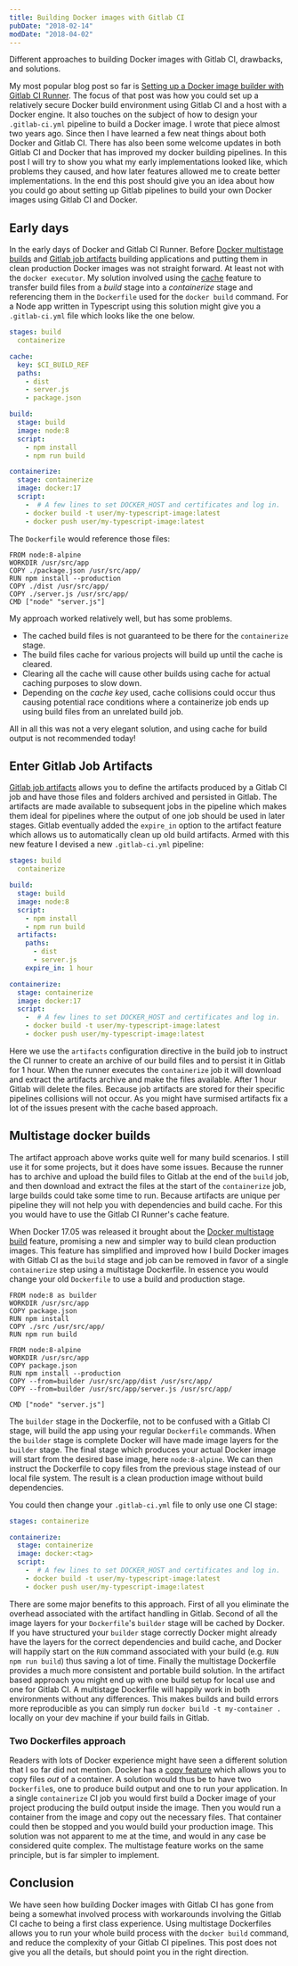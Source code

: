 ```yaml
---
title: Building Docker images with Gitlab CI
pubDate: "2018-02-14"
modDate: "2018-04-02"
---
```


Different approaches to building Docker images with Gitlab CI, drawbacks, and solutions.

My most popular blog post so far is [Setting up a Docker image builder with Gitlab CI Runner](https://snorre.io/setting-up-gitlab-ci-runner-docker-image-builder/). The focus of that post was how you could set up a relatively secure Docker build environment using Gitlab CI and a host with a Docker engine. It also touches on the subject of how to design your `.gitlab-ci.yml` pipeline to build a Docker image. I wrote that piece almost two years ago. Since then I have learned a few neat things about both Docker and Gitlab CI. There has also been some welcome updates in both Gitlab CI and Docker that has improved my docker building pipelines. In this post I will try to show you what my early implementations looked like, which problems they caused, and how later features allowed me to create better implementations. In the end this post should give you an idea about how you could go about setting up Gitlab pipelines to build your own Docker images using Gitlab CI and Docker.

## Early days

In the early days of Docker and Gitlab CI Runner. Before [Docker multistage builds](https://docs.docker.com/develop/develop-images/multistage-build/) and [Gitlab job artifacts](https://docs.gitlab.com/ce/user/project/pipelines/job_artifacts.html) building applications and putting them in clean production Docker images was not straight forward. At least not with the `docker executor`. My solution involved using the [cache](https://docs.gitlab.com/ce/ci/yaml/README.html#cache) feature to transfer build files from a _build_ stage into a _containerize_ stage and referencing them in the `Dockerfile` used for the `docker build` command. For a Node app written in Typescript using this solution might give you a `.gitlab-ci.yml` file which looks like the one below.

```yaml
stages: build
  containerize

cache:
  key: $CI_BUILD_REF
  paths:
    - dist
    - server.js
    - package.json

build:
  stage: build
  image: node:8
  script:
    - npm install
    - npm run build

containerize:
  stage: containerize
  image: docker:17
  script:
    -  # A few lines to set DOCKER_HOST and certificates and log in.
    - docker build -t user/my-typescript-image:latest
    - docker push user/my-typescript-image:latest
```

The `Dockerfile` would reference those files:

```docker
FROM node:8-alpine
WORKDIR /usr/src/app
COPY ./package.json /usr/src/app/
RUN npm install --production
COPY ./dist /usr/src/app/
COPY ./server.js /usr/src/app/
CMD ["node" "server.js"]
```

My approach worked relatively well, but has some problems.

- The cached build files is not guaranteed to be there for the `containerize` stage.
- The build files cache for various projects will build up until the cache is cleared.
- Clearing all the cache will cause other builds using cache for actual caching purposes to slow down.
- Depending on the _cache key_ used, cache collisions could occur thus causing potential race conditions where a containerize job ends up using build files from an unrelated build job.

All in all this was not a very elegant solution, and using cache for build output is not recommended today!

## Enter Gitlab Job Artifacts

[Gitlab job artifacts](https://docs.gitlab.com/ce/user/project/pipelines/job_artifacts.html) allows you to define the artifacts produced by a Gitlab CI job and have those files and folders archived and persisted in Gitlab. The artifacts are made available to subsequent jobs in the pipeline which makes them ideal for pipelines where the output of one job should be used in later stages. Gitlab eventually added the `expire_in` option to the artifact feature which allows us to automatically clean up old build artifacts. Armed with this new feature I devised a new `.gitlab-ci.yml` pipeline:

```yaml
stages: build
  containerize

build:
  stage: build
  image: node:8
  script:
    - npm install
    - npm run build
  artifacts:
    paths:
      - dist
      - server.js
    expire_in: 1 hour

containerize:
  stage: containerize
  image: docker:17
  script:
    -  # A few lines to set DOCKER_HOST and certificates and log in.
    - docker build -t user/my-typescript-image:latest
    - docker push user/my-typescript-image:latest
```

Here we use the `artifacts` configuration directive in the build job to instruct the CI runner to create an archive of our build files and to persist it in Gitlab for 1 hour. When the runner executes the `containerize` job it will download and extract the artifacts archive and make the files available. After 1 hour Gitlab will delete the files. Because job artifacts are stored for their specific pipelines collisions will not occur. As you might have surmised artifacts fix a lot of the issues present with the cache based approach.

## Multistage docker builds

The artifact approach above works quite well for many build scenarios. I still use it for some projects, but it does have some issues. Because the runner has to archive and upload the build files to Gitlab at the end of the `build` job, and then download and extract the files at the start of the `containerize` job, large builds could take some time to run. Because artifacts are unique per pipeline they will not help you with dependencies and build cache. For this you would have to use the Gitlab CI Runner's cache feature.

When Docker 17.05 was released it brought about the [Docker multistage build](https://docs.docker.com/develop/develop-images/multistage-build/) feature, promising a new and simpler way to build clean production images. This feature has simplified and improved how I build Docker images with Gitlab CI as the `build` stage and job can be removed in favor of a single `containerize` step using a multistage Dockerfile. In essence you would change your old `Dockerfile` to use a build and production stage.

```docker
FROM node:8 as builder
WORKDIR /usr/src/app
COPY package.json
RUN npm install
COPY ./src /usr/src/app/
RUN npm run build

FROM node:8-alpine
WORKDIR /usr/src/app
COPY package.json
RUN npm install --production
COPY --from=builder /usr/src/app/dist /usr/src/app/
COPY --from=builder /usr/src/app/server.js /usr/src/app/

CMD ["node" "server.js"]
```

The `builder` stage in the Dockerfile, not to be confused with a Gitlab CI stage, will build the app using your regular `Dockerfile` commands. When the `builder` stage is complete Docker will have made image layers for the `builder` stage. The final stage which produces your actual Docker image will start from the desired base image, here `node:8-alpine`. We can then instruct the Dockerfile to copy files from the previous stage instead of our local file system. The result is a clean production image without build dependencies.

You could then change your `.gitlab-ci.yml` file to only use one CI stage:

```yaml
stages: containerize

containerize:
  stage: containerize
  image: docker:<tag>
  script:
    -  # A few lines to set DOCKER_HOST and certificates and log in.
    - docker build -t user/my-typescript-image:latest
    - docker push user/my-typescript-image:latest
```

There are some major benefits to this approach. First of all you eliminate the overhead associated with the artifact handling in Gitlab. Second of all the image layers for your `Dockerfile`'s `builder` stage will be cached by Docker. If you have structured your `builder` stage correctly Docker might already have the layers for the correct dependencies and build cache, and Docker will happily start on the `RUN` command associated with your build (e.g. `RUN npm run build`) thus saving a lot of time. Finally the multistage Dockerfile provides a much more consistent and portable build solution. In the artifact based approach you might end up with one build setup for local use and one for Gitlab CI. A multistage Dockerfile will happily work in both environments without any differences. This makes builds and build errors more reproducible as you can simply run `docker build -t my-container .` locally on your dev machine if your build fails in Gitlab.

### Two Dockerfiles approach

Readers with lots of Docker experience might have seen a different solution that I so far did not mention. Docker has a [copy feature](https://docs.docker.com/engine/reference/commandline/cp/) which allows you to copy files _out_ of a container. A solution would thus be to have two `Dockerfile`s, one to produce build output and one to run your application. In a single `containerize` CI job you would first build a Docker image of your project producing the build output inside the image. Then you would run a container from the image and copy out the necessary files. That container could then be stopped and you would build your production image. This solution was not apparent to me at the time, and would in any case be considered quite complex. The multistage feature works on the same principle, but is far simpler to implement.

## Conclusion

We have seen how building Docker images with Gitlab CI has gone from being a somewhat involved process with workarounds involving the Gitlab CI cache to being a first class experience. Using multistage Dockerfiles allows you to run your whole build process with the `docker build` command, and reduce the complexity of your Gitlab CI pipelines. This post does not give you all the details, but should point you in the right direction.

